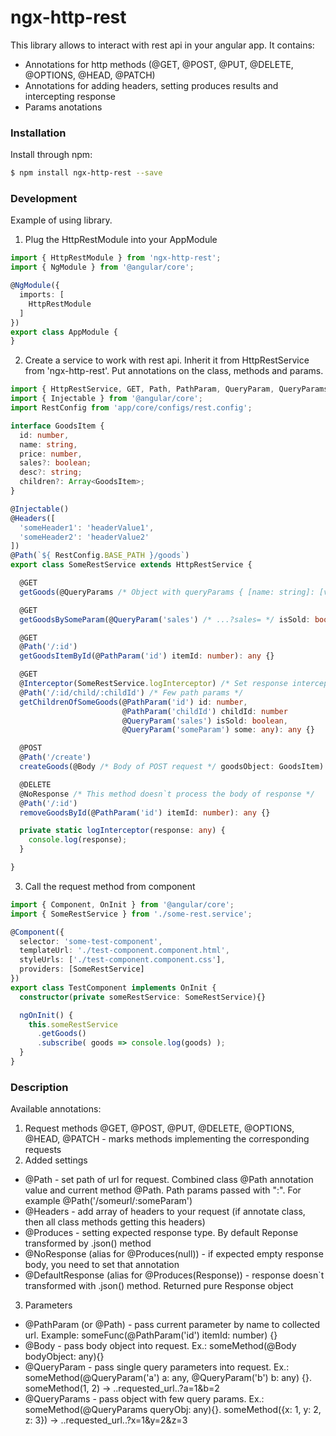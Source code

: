 # ngx-http-rest

This library allows to interact with rest api in your angular app.
It contains:

  - Annotations for http methods (@GET, @POST, @PUT, @DELETE, @OPTIONS, @HEAD, @PATCH)
  - Annotations for adding headers, setting produces results and intercepting response
  - Params anotations

### Installation

Install through npm:

```sh
$ npm install ngx-http-rest --save
```


### Development

Example of using library.

1) Plug the HttpRestModule into your AppModule

```typescript
import { HttpRestModule } from 'ngx-http-rest';
import { NgModule } from '@angular/core';

@NgModule({
  imports: [
    HttpRestModule
  ]
})
export class AppModule {
}
```

2) Create a service to work with rest api. Inherit it from HttpRestService from 'ngx-http-rest'. Put annotations on the class, methods and params.


```typescript
import { HttpRestService, GET, Path, PathParam, QueryParam, QueryParams } from 'ngx-http-rest';
import { Injectable } from '@angular/core';
import RestConfig from 'app/core/configs/rest.config';

interface GoodsItem {
  id: number,
  name: string,
  price: number,
  sales?: boolean;
  desc?: string;
  children?: Array<GoodsItem>;
}

@Injectable()
@Headers([
  'someHeader1': 'headerValue1',
  'someHeader2': 'headerValue2'
])
@Path(`${ RestConfig.BASE_PATH }/goods`)
export class SomeRestService extends HttpRestService {

  @GET
  getGoods(@QueryParams /* Object with queryParams { [name: string]: [value: any] } */ queryObj?: any): any {}

  @GET
  getGoodsBySomeParam(@QueryParam('sales') /* ...?sales= */ isSold: boolean): any {}

  @GET
  @Path('/:id')
  getGoodsItemById(@PathParam('id') itemId: number): any {}

  @GET
  @Interceptor(SomeRestService.logInterceptor) /* Set response interceptor */
  @Path('/:id/child/:childId') /* Few path params */
  getChildrenOfSomeGoods(@PathParam('id') id: number,
                         @PathParam('childId') childId: number
                         @QueryParam('sales') isSold: boolean,
                         @QueryParam('someParam') some: any): any {}

  @POST
  @Path('/create')
  createGoods(@Body /* Body of POST request */ goodsObject: GoodsItem): any {}

  @DELETE
  @NoResponse /* This method doesn`t process the body of response */
  @Path('/:id')
  removeGoodsById(@PathParam('id') itemId: number): any {}

  private static logInterceptor(response: any) {
    console.log(response);
  }

}
```

3) Call the request method from component

```typescript
import { Component, OnInit } from '@angular/core';
import { SomeRestService } from './some-rest.service';

@Component({
  selector: 'some-test-component',
  templateUrl: './test-component.component.html',
  styleUrls: ['./test-component.component.css'],
  providers: [SomeRestService]
})
export class TestComponent implements OnInit {
  constructor(private someRestService: SomeRestService){}

  ngOnInit() {
    this.someRestService
      .getGoods()
      .subscribe( goods => console.log(goods) );
  }
}
```

### Description
Available annotations:
1) Request methods
@GET, @POST, @PUT, @DELETE, @OPTIONS, @HEAD, @PATCH - marks methods implementing the corresponding requests
2) Added settings
 - @Path - set path of url for request. Combined class @Path annotation value and current method @Path. Path params passed with ":". For example @Path('/someurl/:someParam')
 - @Headers - add array of headers to your request (if annotate class, then all class methods getting this headers)
 - @Produces - setting expected response type. By default Reponse transformed by .json() method
 - @NoResponse (alias for @Produces(null)) - if expected empty response body, you need to set that annotation
 - @DefaultResponse (alias for @Produces(Response)) - response doesn`t transformed with .json() method. Returned pure Response object
3) Parameters
 - @PathParam (or @Path) - pass current parameter by name to collected url. Example: someFunc(@PathParam('id') itemId: number) {}
 - @Body - pass body object into request. Ex.: someMethod(@Body bodyObject: any){}
 - @QueryParam - pass single query parameters into request. Ex.: someMethod(@QueryParam('a') a: any, @QueryParam('b') b: any) {}. someMethod(1, 2) -> ..requested_url..?a=1&b=2
 - @QueryParams - pass object with few query params. Ex.: someMethod(@QueryParams queryObj: any){}. someMethod({x: 1, y: 2, z: 3}) -> ..requested_url..?x=1&y=2&z=3